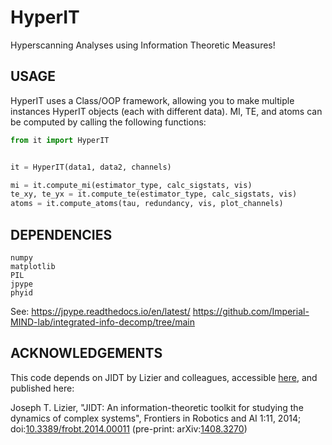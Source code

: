 # HyperIT

Hyperscanning Analyses using Information Theoretic Measures!

## USAGE

HyperIT uses a Class/OOP framework, allowing you to make multiple instances HyperIT objects (each with different data). MI, TE, and atoms can be computed by calling the following functions:

```python
from it import HyperIT


it = HyperIT(data1, data2, channels)

mi = it.compute_mi(estimator_type, calc_sigstats, vis)
te_xy, te_yx = it.compute_te(estimator_type, calc_sigstats, vis)
atoms = it.compute_atoms(tau, redundancy, vis, plot_channels)
```

## DEPENDENCIES
```
numpy
matplotlib
PIL
jpype
phyid
```
See: 
https://jpype.readthedocs.io/en/latest/ 
https://github.com/Imperial-MIND-lab/integrated-info-decomp/tree/main

## ACKNOWLEDGEMENTS
This code depends on JIDT by Lizier and colleagues, accessible [here]([url](https://github.com/jlizier/jidt)), and published here: 

Joseph T. Lizier, "JIDT: An information-theoretic toolkit for studying the dynamics of complex systems", Frontiers in Robotics and AI 1:11, 2014; doi:[10.3389/frobt.2014.00011]([url](http://dx.doi.org/10.3389/frobt.2014.00011)) (pre-print: arXiv:[1408.3270]([url](http://arxiv.org/abs/1408.3270)))


